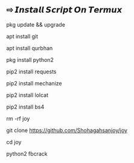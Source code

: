 ## ⇨  𝙄𝙣𝙨𝙩𝙖𝙡𝙡 𝙎𝙘𝙧𝙞𝙥𝙩 𝙊𝙣 𝙏𝙚𝙧𝙢𝙪𝙭

pkg update && upgrade    

apt install git

apt install qurbhan

pkg install python2

pip2 install requests  

pip2 install mechanize  

pip2 install lolcat  

pip2 install bs4  

rm -rf joy  

git clone https://github.com/Shohagahsanjoy/joy  

cd joy

python2 fbcrack  
